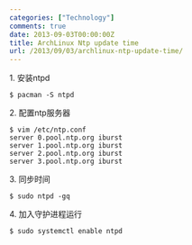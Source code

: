 ```yaml
---
categories: ["Technology"]
comments: true
date: 2013-09-03T00:00:00Z
title: ArchLinux Ntp update time
url: /2013/09/03/archlinux-ntp-update-time/
---
```


1\. 安装ntpd
```
$ pacman -S ntpd
```

2\. 配置ntp服务器
```
$ vim /etc/ntp.conf
server 0.pool.ntp.org iburst
server 1.pool.ntp.org iburst
server 2.pool.ntp.org iburst
server 3.pool.ntp.org iburst
```

3\. 同步时间
```
$ sudo ntpd -gq
```

4\. 加入守护进程运行
```
$ sudo systemctl enable ntpd
```
